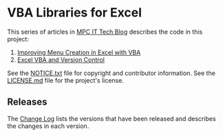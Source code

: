 # VBA Libraries for Excel

This series of articles in [MPC IT Tech Blog][] describes the code in this project:

1. [Improving Menu Creation in Excel with VBA][]
2. [Excel VBA and Version Control][]

[MPC IT Tech Blog]: http://tech.popdata.org/
[Improving Menu Creation in Excel with VBA]: http://tech.popdata.org/unicorn-1-menu/
[Excel VBA and Version Control]: http://tech.popdata.org/unicorn-2-version-control/

See the [NOTICE.txt][] file for copyright and contributor information.
See the [LICENSE.md][] file for the project's license.

[NOTICE.txt]: https://github.com/mnpopcenter/vba-libs/blob/master/NOTICE.txt
[LICENSE.md]: https://github.com/mnpopcenter/vba-libs/blob/master/LICENSE.md

## Releases

The [Change Log][] lists the versions that have been released and
describes the changes in each version.

[Change Log]: https://github.com/mnpopcenter/vba-libs/blob/master/CHANGE-LOG.md

